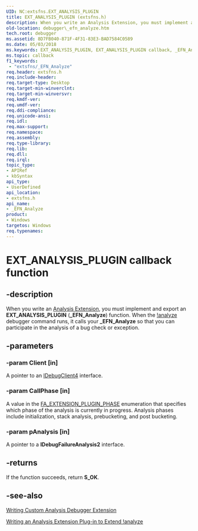 ```yaml
---
UID: NC:extsfns.EXT_ANALYSIS_PLUGIN
title: EXT_ANALYSIS_PLUGIN (extsfns.h)
description: When you write an Analysis Extension, you must implement and export an EXT_ANALYSIS_PLUGIN (_EFN_Analyze) function.
old-location: debugger\_efn_analyze.htm
tech.root: debugger
ms.assetid: 8D7FB040-871F-4F31-83E3-BAD7584C0589
ms.date: 05/03/2018
ms.keywords: EXT_ANALYSIS_PLUGIN, EXT_ANALYSIS_PLUGIN callback, _EFN_Analyze, _EFN_Analyze callback function [Windows Debugging], debugger._efn_analyze, extsfns/_EFN_Analyze
ms.topic: callback
f1_keywords:
 - "extsfns/_EFN_Analyze"
req.header: extsfns.h
req.include-header: 
req.target-type: Desktop
req.target-min-winverclnt: 
req.target-min-winversvr: 
req.kmdf-ver: 
req.umdf-ver: 
req.ddi-compliance: 
req.unicode-ansi: 
req.idl: 
req.max-support: 
req.namespace: 
req.assembly: 
req.type-library: 
req.lib: 
req.dll: 
req.irql: 
topic_type:
- APIRef
- kbSyntax
api_type:
- UserDefined
api_location:
- extsfns.h
api_name:
- _EFN_Analyze
product:
- Windows
targetos: Windows
req.typenames: 
---
```


# EXT_ANALYSIS_PLUGIN callback function


## -description


When you write an <a href="https://docs.microsoft.com/windows-hardware/drivers/debugger/writing-an-analysis-extension-to-extend--analyze">Analysis Extension</a>, you must implement and export an <b>EXT_ANALYSIS_PLUGIN</b> (<b>_EFN_Analyze</b>) function. When the <a href="https://docs.microsoft.com/windows-hardware/drivers/debugger/-analyze">!analyze</a> debugger command runs, it calls your <b>_EFN_Analyze</b> so that you can participate in the analysis of a bug check or exception.


## -parameters




### -param Client [in]

A pointer to an <a href="https://docs.microsoft.com/windows-hardware/drivers/ddi/dbgeng/nn-dbgeng-idebugclient4">IDebugClient4</a> interface.


### -param CallPhase [in]

A value in the <a href="https://docs.microsoft.com/windows-hardware/drivers/ddi/extsfns/ne-extsfns-_fa_extension_plugin_phase">FA_EXTENSION_PLUGIN_PHASE</a> enumeration that specifies which phase of the analysis is currently in progress. Analysis phases include initialization, stack analysis, prebucketing, and post bucketing.


### -param pAnalysis [in]

A pointer to a <b>IDebugFailureAnalysis2</b> interface.


## -returns



If the function succeeds, return <b>S_OK</b>.




## -see-also




<a href="https://docs.microsoft.com/windows-hardware/drivers/debugger/writing-custom-analysis-debugger-extensions">Writing Custom Analysis Debugger Extension</a>



<a href="https://docs.microsoft.com/windows-hardware/drivers/debugger/writing-an-analysis-extension-to-extend--analyze">Writing an Analysis Extension Plug-in to Extend !analyze</a>
 

 

